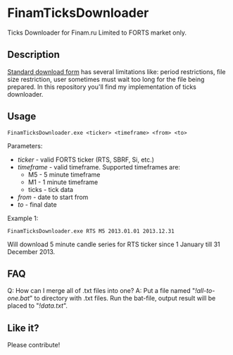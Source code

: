 FinamTicksDownloader
====================

Ticks Downloader for Finam.ru
Limited to FORTS market only.

Description
-----------

[Standard download form][1] has several limitations like: period restrictions, file size restriction, user sometimes must wait too long for the file being prepared. In this repository you'll find my implementation of ticks downloader.

Usage
-----

    FinamTicksDownloader.exe <ticker> <timeframe> <from> <to>

Parameters:

* *ticker* - valid FORTS ticker (RTS, SBRF, Si, etc.)
* *timeframe* - valid timeframe. Supported timeframes are:
    * M5 - 5 minute timeframe
    * M1 - 1 minute timeframe 
    * ticks - tick data
* *from* - date to start from
* *to* - final date


Example 1:

    FinamTicksDownloader.exe RTS M5 2013.01.01 2013.12.31

Will download 5 minute candle series for RTS ticker since 1 January till 31 December 2013.

FAQ
---
Q: How can I merge all of .txt files into one?
A: Put a file named "*!all-to-one.bat*" to directory with .txt files. Run the bat-file, output result will be placed to "*!data.txt*". 

Like it?
--------

Please contribute!


  [1]: http://www.finam.ru/analysis/profile041CA00007/default.asp


